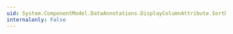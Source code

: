 ```yaml
---
uid: System.ComponentModel.DataAnnotations.DisplayColumnAttribute.SortDescending
internalonly: False
---
```

